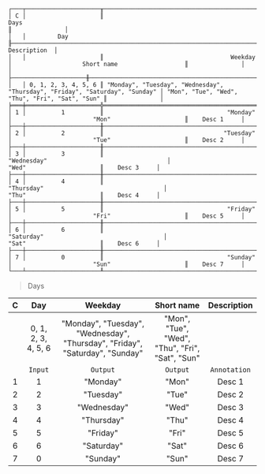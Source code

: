 ```text
┌───┬─────────────────────╥────────────────────────────────────────────────────────────────────────────────────────────────────────────────────────────────╥───────────────┐
│ C │                     ║                                                         Days                                                                   ║               │
│   │         Day         ╟──────────────────────────────────────────────────────────────────────────────┬─────────────────────────────────────────────────╢  Description  │
│   │                     ║                                    Weekday                                   │                    Short name                   ║               │
│   ├─────────────────────╫──────────────────────────────────────────────────────────────────────────────┼─────────────────────────────────────────────────╫───────────────┤
│   │ 0, 1, 2, 3, 4, 5, 6 ║ "Monday", "Tuesday", "Wednesday", "Thursday", "Friday", "Saturday", "Sunday" │ "Mon", "Tue", "Wed", "Thu", "Fri", "Sat", "Sun" ║               │
╞═══╪═════════════════════╬══════════════════════════════════════════════════════════════════════════════╪═════════════════════════════════════════════════╬═══════════════╡
│ 1 │          1          ║                                   "Monday"                                   │                       "Mon"                     ║    Desc 1     │
├───┼─────────────────────╫──────────────────────────────────────────────────────────────────────────────┼─────────────────────────────────────────────────╫───────────────┤
│ 2 │          2          ║                                  "Tuesday"                                   │                       "Tue"                     ║    Desc 2     │
├───┼─────────────────────╫──────────────────────────────────────────────────────────────────────────────┼─────────────────────────────────────────────────╫───────────────┤
│ 3 │          3          ║                                 "Wednesday"                                  │                       "Wed"                     ║    Desc 3     │
├───┼─────────────────────╫──────────────────────────────────────────────────────────────────────────────┼─────────────────────────────────────────────────╫───────────────┤
│ 4 │          4          ║                                  "Thursday"                                  │                       "Thu"                     ║    Desc 4     │
├───┼─────────────────────╫──────────────────────────────────────────────────────────────────────────────┼─────────────────────────────────────────────────╫───────────────┤
│ 5 │          5          ║                                   "Friday"                                   │                       "Fri"                     ║    Desc 5     │
├───┼─────────────────────╫──────────────────────────────────────────────────────────────────────────────┼─────────────────────────────────────────────────╫───────────────┤
│ 6 │          6          ║                                  "Saturday"                                  │                       "Sat"                     ║    Desc 6     │
├───┼─────────────────────╫──────────────────────────────────────────────────────────────────────────────┼─────────────────────────────────────────────────╫───────────────┤
│ 7 │          0          ║                                   "Sunday"                                   │                       "Sun"                     ║    Desc 7     │
└───┴─────────────────────╨──────────────────────────────────────────────────────────────────────────────┴─────────────────────────────────────────────────╨───────────────┘
```

> Days

| C |         Day         |                                   Weekday                                    |                   Short name                    | Description  |
|:-:|:-------------------:|:----------------------------------------------------------------------------:|:-----------------------------------------------:|:------------:|
|   | 0, 1, 2, 3, 4, 5, 6 | "Monday", "Tuesday", "Wednesday", "Thursday", "Friday", "Saturday", "Sunday" | "Mon", "Tue", "Wed", "Thu", "Fri", "Sat", "Sun" |              |
|   |       `Input`       |                                   `Output`                                   |                    `Output`                     | `Annotation` |
| 1 |          1          |                                   "Monday"                                   |                      "Mon"                      |    Desc 1    |
| 2 |          2          |                                  "Tuesday"                                   |                      "Tue"                      |    Desc 2    |
| 3 |          3          |                                 "Wednesday"                                  |                      "Wed"                      |    Desc 3    |
| 4 |          4          |                                  "Thursday"                                  |                      "Thu"                      |    Desc 4    |
| 5 |          5          |                                   "Friday"                                   |                      "Fri"                      |    Desc 5    |
| 6 |          6          |                                  "Saturday"                                  |                      "Sat"                      |    Desc 6    |
| 7 |          0          |                                   "Sunday"                                   |                      "Sun"                      |    Desc 7    |
